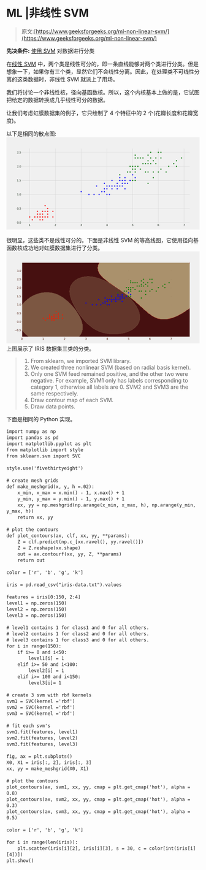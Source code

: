 # ML |非线性 SVM

> 原文:[https://www.geeksforgeeks.org/ml-non-linear-svm/](https://www.geeksforgeeks.org/ml-non-linear-svm/)

**先决条件:** [使用 SVM](https://www.geeksforgeeks.org/classifying-data-using-support-vector-machinessvms-in-python/) 对数据进行分类

在[线性 SVM](https://www.geeksforgeeks.org/creating-linear-kernel-svm-in-python/) 中，两个类是线性可分的，即一条直线能够对两个类进行分类。但是想象一下，如果你有三个类，显然它们不会线性分离。因此，在处理类不可线性分离的这类数据时，非线性 SVM 就派上了用场。

我们将讨论一个非线性核，径向基函数核。所以，这个内核基本上做的是，它试图把给定的数据转换成几乎线性可分的数据。

让我们考虑虹膜数据集的例子，它只绘制了 4 个特征中的 2 个(花瓣长度和花瓣宽度)。

以下是相同的散点图:
![](img/233adb92cb7b1f18767965122fa86398.png)

很明显，这些类不是线性可分的。下面是非线性 SVM 的等高线图，它使用径向基函数核成功地对虹膜数据集进行了分类。
![](img/eb1618823984492ab8311132a0f42610.png)
上图展示了 IRIS 数据集三类的分类。

> 1.  From sklearn, we imported SVM library.
> 2.  We created three nonlinear SVM (based on radial basis kernel).
> 3.  Only one SVM feed remained positive, and the other two were negative. For example, SVM1 only has labels corresponding to category 1, otherwise all labels are 0\. SVM2 and SVM3 are the same respectively.
> 4.  Draw contour map of each SVM.
> 5.  Draw data points.

下面是相同的 Python 实现。

```
import numpy as np 
import pandas as pd 
import matplotlib.pyplot as plt 
from matplotlib import style
from sklearn.svm import SVC 

style.use('fivethirtyeight')

# create mesh grids
def make_meshgrid(x, y, h =.02):
    x_min, x_max = x.min() - 1, x.max() + 1
    y_min, y_max = y.min() - 1, y.max() + 1
    xx, yy = np.meshgrid(np.arange(x_min, x_max, h), np.arange(y_min, y_max, h))
    return xx, yy

# plot the contours
def plot_contours(ax, clf, xx, yy, **params):
    Z = clf.predict(np.c_[xx.ravel(), yy.ravel()])
    Z = Z.reshape(xx.shape)
    out = ax.contourf(xx, yy, Z, **params)
    return out

color = ['r', 'b', 'g', 'k']

iris = pd.read_csv("iris-data.txt").values

features = iris[0:150, 2:4]
level1 = np.zeros(150)
level2 = np.zeros(150)
level3 = np.zeros(150)

# level1 contains 1 for class1 and 0 for all others.
# level2 contains 1 for class2 and 0 for all others.
# level3 contains 1 for class3 and 0 for all others.
for i in range(150):
    if i>= 0 and i<50:
        level1[i] = 1
    elif i>= 50 and i<100:
        level2[i] = 1
    elif i>= 100 and i<150:
        level3[i]= 1

# create 3 svm with rbf kernels
svm1 = SVC(kernel ='rbf')
svm2 = SVC(kernel ='rbf')
svm3 = SVC(kernel ='rbf')

# fit each svm's
svm1.fit(features, level1)
svm2.fit(features, level2)
svm3.fit(features, level3)

fig, ax = plt.subplots()
X0, X1 = iris[:, 2], iris[:, 3]
xx, yy = make_meshgrid(X0, X1)

# plot the contours
plot_contours(ax, svm1, xx, yy, cmap = plt.get_cmap('hot'), alpha = 0.8)
plot_contours(ax, svm2, xx, yy, cmap = plt.get_cmap('hot'), alpha = 0.3)
plot_contours(ax, svm3, xx, yy, cmap = plt.get_cmap('hot'), alpha = 0.5)

color = ['r', 'b', 'g', 'k']

for i in range(len(iris)):
    plt.scatter(iris[i][2], iris[i][3], s = 30, c = color[int(iris[i][4])])
plt.show()
```